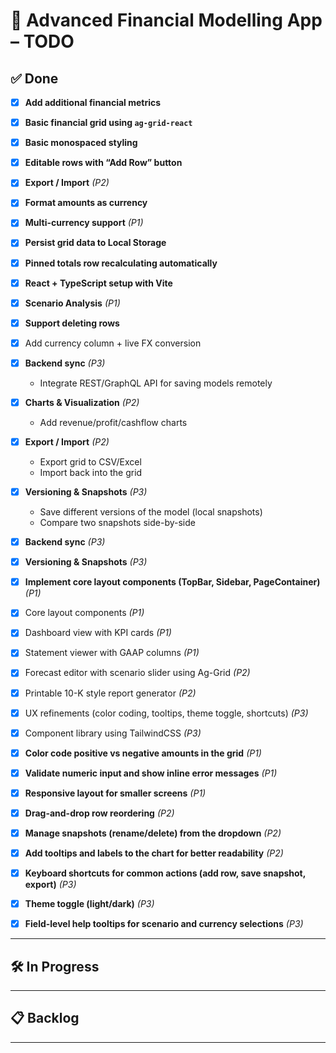 # 🏦 Advanced Financial Modelling App – TODO

## ✅ Done
- [x] **Add additional financial metrics**
- [x] **Basic financial grid using `ag-grid-react`**
- [x] **Basic monospaced styling**
- [x] **Editable rows with “Add Row” button**
- [x] **Export / Import** _(P2)_
- [x] **Format amounts as currency**
- [x] **Multi-currency support** _(P1)_
- [x] **Persist grid data to Local Storage**
- [x] **Pinned totals row recalculating automatically**
- [x] **React + TypeScript setup with Vite**
- [x] **Scenario Analysis** _(P1)_
- [x] **Support deleting rows**
- [x] Add currency column + live FX conversion
- [x] **Backend sync** _(P3)_
  - Integrate REST/GraphQL API for saving models remotely
- [x] **Charts & Visualization** _(P2)_
  - Add revenue/profit/cashflow charts
- [x] **Export / Import** _(P2)_
  - Export grid to CSV/Excel
  - Import back into the grid
- [x] **Versioning & Snapshots** _(P3)_
  - Save different versions of the model (local snapshots)
  - Compare two snapshots side-by-side
- [x] **Backend sync** _(P3)_
- [x] **Versioning & Snapshots** _(P3)_
- [x] **Implement core layout components (TopBar, Sidebar, PageContainer)** _(P1)_
- [x] Core layout components _(P1)_
- [x] Dashboard view with KPI cards _(P1)_
- [x] Statement viewer with GAAP columns _(P1)_
- [x] Forecast editor with scenario slider using Ag-Grid _(P2)_
- [x] Printable 10-K style report generator _(P2)_
- [x] UX refinements (color coding, tooltips, theme toggle, shortcuts) _(P3)_
- [x] Component library using TailwindCSS _(P3)_
- [x] **Color code positive vs negative amounts in the grid** _(P1)_
- [x] **Validate numeric input and show inline error messages** _(P1)_
- [x] **Responsive layout for smaller screens** _(P1)_
- [x] **Drag-and-drop row reordering** _(P2)_
- [x] **Manage snapshots (rename/delete) from the dropdown** _(P2)_
- [x] **Add tooltips and labels to the chart for better readability** _(P2)_
- [x] **Keyboard shortcuts for common actions (add row, save snapshot, export)** _(P3)_
- [x] **Theme toggle (light/dark)** _(P3)_
- [x] **Field-level help tooltips for scenario and currency selections** _(P3)_


---

## 🛠 In Progress

---


## 📋 Backlog

---


